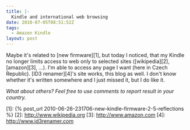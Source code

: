 ```yaml
---
title: |-
  Kindle and international web browsing
date: 2010-07-05T08:51:52Z
tags:
  - Amazon Kindle
layout: post
---
```

Maybe it's related to [new firmware][1], but today I noticed, that my Kindle no longer limits access to web only to selected sites ([wikipedia][2], [amazon][3], ...). I'm able to access any page I want (here in Czech Republic). [ID3 renamer][4]'s site works, this blog as well. I don't know whether it's written somewhere and I just missed it, but I do like it.

_What about others? Feel free to use comments to report result in your country._

[1]: {% post_url 2010-06-26-231706-new-kindle-firmware-2-5-reflections %}
[2]: http://www.wikipedia.org
[3]: http://www.amazon.com
[4]: http://www.id3renamer.com